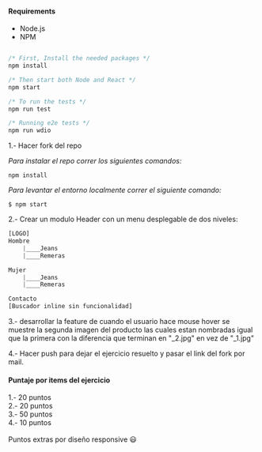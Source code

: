 #### Requirements

- Node.js
- NPM

```javascript

/* First, Install the needed packages */
npm install

/* Then start both Node and React */
npm start

/* To run the tests */
npm run test

/* Running e2e tests */
npm run wdio


```
1.- Hacer fork del repo

_Para instalar el repo correr los siguientes comandos:_
```javascript$
npm install
```
_Para levantar el entorno localmente correr el siguiente comando:_
```javascript$
$ npm start
```
2.- Crear un modulo Header con un menu desplegable de dos niveles:
```javascript
[LOGO]
Hombre
	|____Jeans
	|____Remeras

Mujer
	|____Jeans
	|____Remeras

Contacto
[Buscador inline sin funcionalidad]
```
3.- desarrollar la feature de cuando el usuario hace mouse hover se muestre la segunda imagen del producto las cuales estan nombradas igual que la primera con la diferencia que terminan en "_2.jpg" en vez de "_1.jpg"

4.- Hacer push para dejar el ejercicio resuelto y pasar el link del fork por mail.

#### Puntaje por items del ejercicio
1.- 20 puntos
<br />
2.- 20 puntos
<br />
3.- 50 puntos
<br />
4.- 10 puntos
<br />
<br />
Puntos extras por diseño responsive 😃
